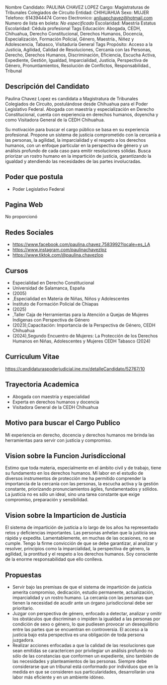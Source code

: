 Nombre Candidato: PAULINA CHAVEZ LOPEZ
Cargo: Magistraturas de Tribunales Colegiados de Circuito
Entidad: CHIHUAHUA
Sexo: MUJER
Telefono: 6143944474
Correo Electronico: aniluapchavez@hotmail.com
Numero de lista en boleta: *No especificado*
Escolaridad: Maestría
Estatus Escolaridad: Cédula profesional
Tags Educación: Abogada, CEDH, Chihuahua, Derecho Constitucional, Derechos Humanos, Docencia, Especialización, Formación Policial, Género, Maestría., Niñez y Adolescencia, Tabasco, Visitaduría General
Tags Propósito: Acceso a la Justicia, Agilidad, Calidad de Resoluciones, Cercanía con las Personas, Derecho, Derechos Humanos, Discriminación, Eficiencia, Escucha Activa, Expediente, Gestión, Igualdad, Imparcialidad, Justicia, Perspectiva de Género, Pronuntiamientos, Resolución de Conflictos, Responsabilidad., Tribunal


## Descripción del Candidato 

Paulina Chavez Lopez es candidata a Magistratura de Tribunales Colegiados de Circuito, postulándose desde Chihuahua para el Poder Legislativo Federal. Abogada con maestría y especialización en Derecho Constitucional, cuenta con experiencia en derechos humanos, doyencha y como Visitadora General de la CEDH Chihuahua.

Su motivación para buscar el cargo público se basa en su experiencia profesional. Propone un sistema de justicia comprometido con la cercanía a las personas, la agilidad, la imparcialidad y el respeto a los derechos humanos, con un enfoque particular en la perspectiva de género y un análisis profundo de cada caso para emitir resoluciones sólidas. Busca priorizar un rostro humano en la impartición de justicia, garantizando la igualdad y atendiendo las necesidades de las partes involucradas.


## Poder que postula

- Poder Legislativo Federal


## Pagina Web

No proporcionó


## Redes Sociales

- https://www.facebook.com/paulina.chavez.7583992?locale=es_LA
- https://www.instagram.com/paulinachavezlpz
- https://www.tiktok.com/@paulina.chavezlop


## Cursos

- Especialidad en Derecho Constitucional
- Universidad de Salamanca, España
- (2005)
- ,Especialidad en Materia de Niñas, Niños y Adolescentes
- Instituto de Formación Policial de Chiapas
- (2025)
- ,Taller Caja de Herramientas para la Atención a Quejas de Mujeres Indígenas con Perspectiva de Género
- (2023),Capacitación: Importancia de la Perspectiva de Género, CEDH Chihuahua
- (2024),Segundo Encuentro de Mujeres: La Protección de los Derechos Humanos en Niñas, Adolescentes y Mujeres CEDH Tabasco (2024)


## Curriculum Vitae

https://candidaturaspoderjudicial.ine.mx/detalleCandidato/52767/10


## Trayectoria Academica

- Abogada con maestría y especialidad
- Experta en derechos humanos y docencia
- Visitadora General de la CEDH Chihuahua


## Motivo para buscar el Cargo Publico

Mi experiencia en derecho, docencia y derechos humanos me brinda las herramientas para servir con justicia y compromiso.


## Vision sobre la Funcion Jurisdiccional

Estimo que toda materia, especialmente en el ámbito civil y de trabajo, tiene su fundamento en los derechos humanos. Mi labor en el estudio de diversos instrumentos de protección me ha permitido comprender la importancia de la cercanía con las personas, la escucha activa y la gestión constante, priorizando pronunciamientos ágiles, fundamentados y sólidos. La justicia no es sólo un ideal, sino una tarea constante que exige compromiso, preparación y sensibilidad.


## Vision sobre la Imparticion de Justicia

El sistema de impartición de justicia a lo largo de los años ha representado retos y deficiencias importantes. Las personas anhelan que la justicia sea rápida y expedita. Lamentablemente, en muchas de las ocasiones, no se cumple. Tengo la firme convicción de que se debe garantizar, al analizar y resolver, principios como la imparcialidad, la perspectiva de género, la agilidad, la prontitud y el respeto a los derechos humanos. Soy consciente de la enorme responsabilidad que ello conlleva.


## Propuestas

- Servir bajo las premisas de que el sistema de impartición de justicia amerita compromiso, dedicación, estudio permanente, actualización, imparcialidad y un rostro humano. La cercanía con las personas que tienen la necesidad de acudir ante un órgano jurisdiccional debe ser prioritario.
- Juzgar con perspectiva de género, enfocado a detectar, analizar y omitir los obstáculos que discriminan o impiden la igualdad a las personas por condición de sexo o género, lo que pudiesen provocar un desequilibrio entre las partes que se encuentran en controversia. El acceso a la justicia bajo esta perspectiva es una obligación de toda persona juzgadora.
- Realizar acciones enfocadas a que la calidad de las resoluciones que sean emitidas se caractericen por privilegiar un análisis profundo no sólo de las constancias que conformen un expediente, sino también de las necesidades y planteamientos de las personas. Siempre debe considerarse que un tribunal está conformado por individuos que en la medida en que se consideren sus particularidades, desarrollarán una labor más eficiente y en un ambiente idóneo.

